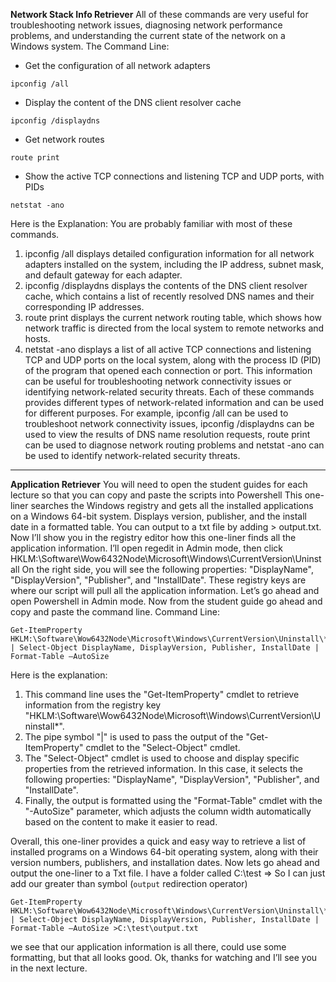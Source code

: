 **Network Stack Info Retriever**
All of these commands are very useful for troubleshooting network issues, diagnosing network performance problems, and understanding the current state of the network on a Windows system.
The Command Line:
- Get the configuration of all network adapters
```
ipconfig /all
```
- Display the content of the DNS client resolver cache
```
ipconfig /displaydns
```
- Get network routes
```
route print
```
- Show the active TCP connections and listening TCP and UDP ports, with PIDs
```
netstat -ano
```
Here is the Explanation: You are probably familiar with most of these commands.
1. ipconfig /all displays detailed configuration information for all network adapters installed on the system, including the IP address, subnet mask, and default gateway for each adapter.
2. ipconfig /displaydns displays the contents of the DNS client resolver cache, which contains a list of recently resolved DNS names and their corresponding IP addresses.
3. route print displays the current network routing table, which shows how network traffic is directed from the local system to remote networks and hosts.
4. netstat -ano displays a list of all active TCP connections and listening TCP and UDP ports on the local system, along with the process ID (PID) of the program that opened each connection or port. This information can be useful for troubleshooting network connectivity issues or identifying network-related security threats.
Each of these commands provides different types of network-related information and can be used for different purposes. For example, ipconfig /all can be used to troubleshoot network connectivity issues, ipconfig /displaydns can be used to view the results of DNS name resolution requests, route print can be used to diagnose network routing problems and netstat -ano can be used to identify network-related security threats.
---
**Application Retriever**
You will need to open the student guides for each lecture so that you can copy and paste the scripts into Powershell
This one-liner searches the Windows registry and gets all the installed applications on a Windows 64-bit system. Displays version, publisher, and the install date in a formatted table. You can output to a txt file by adding > output.txt.
Now I’ll show you in the registry editor how this one-liner finds all the application information. I’ll open regedit in Admin mode, then click HKLM:\Software\Wow6432Node\Microsoft\Windows\CurrentVersion\Uninstall On the right side, you will see the following properties: "DisplayName", "DisplayVersion", "Publisher", and "InstallDate". These registry keys are where our script will pull all the application information.
Let’s go ahead and open Powershell in Admin mode. Now from the student guide go ahead and copy and paste the command line.
Command Line:
```
Get-ItemProperty HKLM:\Software\Wow6432Node\Microsoft\Windows\CurrentVersion\Uninstall\* | Select-Object DisplayName, DisplayVersion, Publisher, InstallDate | Format-Table –AutoSize
```
Here is the explanation:
1. This command line uses the "Get-ItemProperty" cmdlet to retrieve information from the registry key "HKLM:\Software\Wow6432Node\Microsoft\Windows\CurrentVersion\Uninstall*".
2. The pipe symbol "|" is used to pass the output of the "Get-ItemProperty" cmdlet to the "Select-Object" cmdlet.
3. The "Select-Object" cmdlet is used to choose and display specific properties from the retrieved information. In this case, it selects the following properties: "DisplayName", "DisplayVersion", "Publisher", and "InstallDate".
4. Finally, the output is formatted using the "Format-Table" cmdlet with the "-AutoSize" parameter, which adjusts the column width automatically based on the content to make it easier to read.

Overall, this one-liner provides a quick and easy way to retrieve a list of installed programs on a Windows 64-bit operating system, along with their version numbers, publishers, and installation dates.
Now lets go ahead and output the one-liner to a Txt file.
I have a folder called C:\test => So I can just add our greater than symbol (`output` redirection operator)
```
Get-ItemProperty HKLM:\Software\Wow6432Node\Microsoft\Windows\CurrentVersion\Uninstall\* | Select-Object DisplayName, DisplayVersion, Publisher, InstallDate | Format-Table –AutoSize >C:\test\output.txt
``` 

we see that our application information is all there, could use some formatting, but that all looks good. Ok, thanks for watching and I’ll see you in the next lecture.